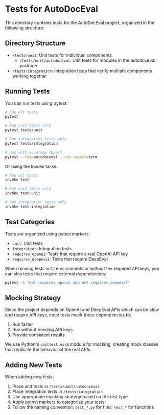 # Tests for AutoDocEval

This directory contains tests for the AutoDocEval project, organized in the following structure:

## Directory Structure

- `/tests/unit`: Unit tests for individual components
  - `/tests/unit/autodoceval`: Unit tests for modules in the autodoceval package
- `/tests/integration`: Integration tests that verify multiple components working together

## Running Tests

You can run tests using pytest:

```bash
# Run all tests
pytest

# Run unit tests only
pytest tests/unit

# Run integration tests only
pytest tests/integration

# Run with coverage report
pytest --cov=autodoceval --cov-report=term
```

Or using the Invoke tasks:

```bash
# Run all tests
invoke test

# Run unit tests only
invoke test-unit

# Run integration tests only
invoke test-integration
```

## Test Categories

Tests are organized using pytest markers:

- `unit`: Unit tests
- `integration`: Integration tests
- `requires_openai`: Tests that require a real OpenAI API key
- `requires_deepeval`: Tests that require DeepEval

When running tests in CI environments or without the required API keys, you can skip tests that require external dependencies:

```bash
pytest -k "not requires_openai and not requires_deepeval"
```

## Mocking Strategy

Since the project depends on OpenAI and DeepEval APIs which can be slow and require API keys, most tests mock these dependencies to:

1. Run faster
2. Run without needing API keys
3. Provide consistent results

We use Python's `unittest.mock` module for mocking, creating mock classes that replicate the behavior of the real APIs.

## Adding New Tests

When adding new tests:

1. Place unit tests in `/tests/unit/autodoceval`
2. Place integration tests in `/tests/integration`
3. Use appropriate mocking strategy based on the test type
4. Apply pytest markers to categorize your tests
5. Follow the naming convention: `test_*.py` for files, `test_*` for functions